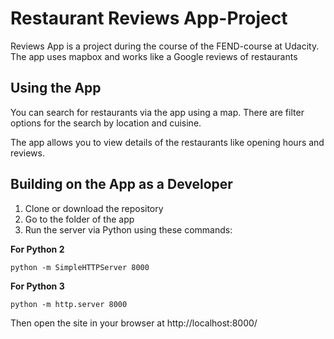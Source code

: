 # Restaurant Reviews App-Project

Reviews App is a project during the course of the FEND-course at Udacity. The app uses mapbox and works like a Google reviews of restaurants

## Using the App

You can search for restaurants via the app using a map. There are filter options for the search by location and cuisine.

The app allows you to view details of the restaurants like opening hours and reviews.

## Building on the App as a Developer

1) Clone or download the repository
2) Go to the folder of the app
3) Run the server via Python using these commands:

**For Python 2**

`python -m SimpleHTTPServer 8000`

**For Python 3**

`python -m http.server 8000`

Then open the site in your browser at http://localhost:8000/
